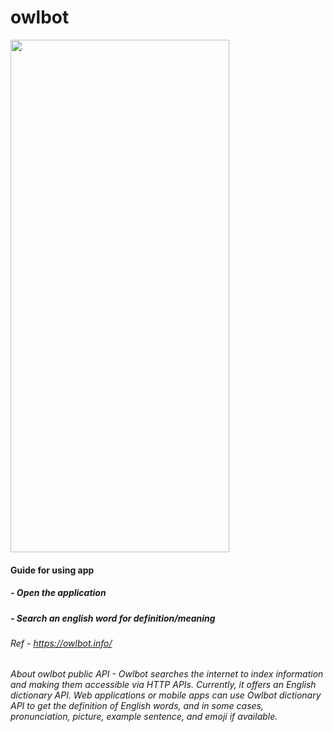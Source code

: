 # owlbot
<img src="https://bl6pap004files.storage.live.com/y4myp6XXr5Ifb7ePpck5hZlZnU3QnehOd0koTBGNqRkd6ZsQTRzO6hWvxtDkz22dWpKo-Ue66sH2ADg7fcZp04UvZRAISYjx1qSc45v3V-x8P8vfY4PtUHLirrnjTyw0dgzjseN3XxoTj45IFiLMbp0rPH5IFBfK6qLmUHtZos6FTNiv47_06B9nJ0NitcVuTfM?width=1080&height=2192&cropmode=none" width="350" height="820" />

#### Guide for using app
##### - Open the application
##### - Search an english word for definition/meaning


###### Ref - https://owlbot.info/
###### About owlbot public API - Owlbot searches the internet to index information and making them accessible via HTTP APIs. Currently, it offers an English dictionary API. Web applications or mobile apps can use Owlbot dictionary API to get the definition of English words, and in some cases, pronunciation, picture, example sentence, and emoji if available.


